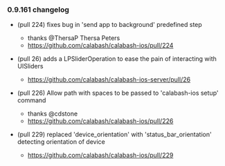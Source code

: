 ### 0.9.161 changelog

* (pull 224) fixes bug in 'send app to background' predefined step
  - thanks @ThersaP Thersa Peters 
  - https://github.com/calabash/calabash-ios/pull/224

* (pull 26) adds a LPSliderOperation to ease the pain of interacting with UISliders
  - https://github.com/calabash/calabash-ios-server/pull/26
  
* (pull 226) Allow path with spaces to be passed to 'calabash-ios setup' command
  - thanks @cdstone 
  - https://github.com/calabash/calabash-ios/pull/226

* (pull 229) replaced 'device_orientation' with 'status_bar_orientation' detecting orientation of device  
  - https://github.com/calabash/calabash-ios/pull/229

